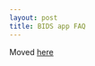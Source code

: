 ```yaml
---
layout: post
title: BIDS app FAQ
---
```


Moved [here](https://bids-website.readthedocs.io/en/latest/faq/apps/)